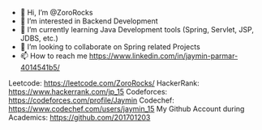 - 👋 Hi, I’m @ZoroRocks
- 👀 I’m interested in Backend Development
- 🌱 I’m currently learning Java Development tools (Spring, Servlet, JSP, JDBS, etc.)
- 💞️ I’m looking to collaborate on Spring related Projects
- 📫 How to reach me https://www.linkedin.com/in/jaymin-parmar-4014541b5/

Leetcode: https://leetcode.com/ZoroRocks/
HackerRank: https://www.hackerrank.com/jp_15
Codeforces: https://codeforces.com/profile/Jaymin
Codechef: https://www.codechef.com/users/jaymin_15
My Github Account during Academics: https://github.com/201701203

